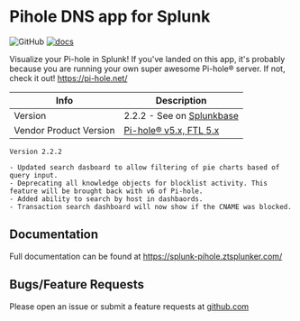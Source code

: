 # Pihole DNS app for Splunk

![GitHub](https://img.shields.io/github/license/zachchristensen28/pihole_dns_app)
[![docs](https://github.com/ZachChristensen28/splunk-pihole-app-documentation/actions/workflows/ci.yml/badge.svg)](https://splunk-pihole.ztsplunker.com/)

Visualize your Pi-hole in Splunk! If you've landed on this app, it's probably because you are running your own super awesome Pi-hole® server. If not, check it out! https://pi-hole.net/

Info | Description
------|----------
Version | 2.2.2 - See on [Splunkbase](https://splunkbase.splunk.com/app/4506/)
Vendor Product Version | [Pi-hole® v5.x, FTL 5.x](https://pi-hole.net/)

```TEXT
Version 2.2.2

- Updated search dasboard to allow filtering of pie charts based of query input.
- Deprecating all knowledge objects for blocklist activity. This feature will be brought back with v6 of Pi-hole.
- Added ability to search by host in dashbaords.
- Transaction search dashboard will now show if the CNAME was blocked.
```

## Documentation

Full documentation can be found at https://splunk-pihole.ztsplunker.com/

## Bugs/Feature Requests

Please open an issue or submit a feature requests at [github.com](https://github.com/ZachChristensen28/pihole_dns_app/issues)
